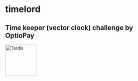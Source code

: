 # timelord
## Time keeper (vector clock) challenge by OptioPay 

<img src="https://cdn.pixabay.com/photo/2017/05/14/09/51/tardis-2311634_1280.png" alt="Tardis" width=100px/>

